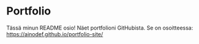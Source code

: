 # Portfolio
Tässä minun README osio! Näet portfolioni GitHubista.
Se on osoitteessa: https://ainodef.github.io/portfolio-site/